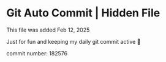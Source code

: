 # Git Auto Commit | Hidden File

This file was added Feb 12, 2025

Just for fun and keeping my daily git commit active 🤪

commit number: 182576
